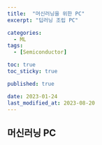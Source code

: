 ```yaml
---
title:  "머신러닝을 위한 PC"
excerpt: "딥러닝 조립 PC"

categories:
  - ML
tags:
  - [Semiconductor]

toc: true
toc_sticky: true

published: true

date: 2023-01-24
last_modified_at: 2023-08-20
---
```



## 머신러닝 PC  
